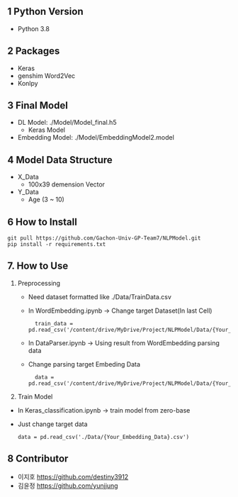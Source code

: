 ## 1 Python Version
  - Python 3.8 
## 2 Packages
  - Keras
  - genshim Word2Vec
  - Konlpy
## 3 Final Model
  - DL Model: ./Model/Model_final.h5
    - Keras Model
  - Embedding Model: ./Model/EmbeddingModel2.model

## 4 Model Data Structure
  - X_Data
    - 100x39 demension Vector
  - Y_Data
    - Age (3 ~ 10)

## 6 How to Install
  ``` 
  git pull https://github.com/Gachon-Univ-GP-Team7/NLPModel.git
  pip install -r requirements.txt
  ```
## 7. How to Use

   1. Preprocessing 
      - Need dataset formatted like ./Data/TrainData.csv
      - In WordEmbedding.ipynb -> Change target Dataset(In last Cell)
      
          ```
            train_data = pd.read_csv('/content/drive/MyDrive/Project/NLPModel/Data/{Your_Dataset}.csv')
          ```
      - In DataParser.ipynb -> Using result from WordEmbedding parsing data
       - Change parsing target Embeding Data
          ```
            data = pd.read_csv('/content/drive/MyDrive/Project/NLPModel/Data/{Your_Embedding_Data}.csv'')
          ```
   2. Train Model
   - In Keras_classification.ipynb -> train model from zero-base
   - Just change target data
   
      ```
      data = pd.read_csv('./Data/{Your_Embedding_Data}.csv')
      ```

## 8 Contributor
  - 이지호
    https://github.com/destiny3912
  - 김윤정
    https://github.com/yunjjung
